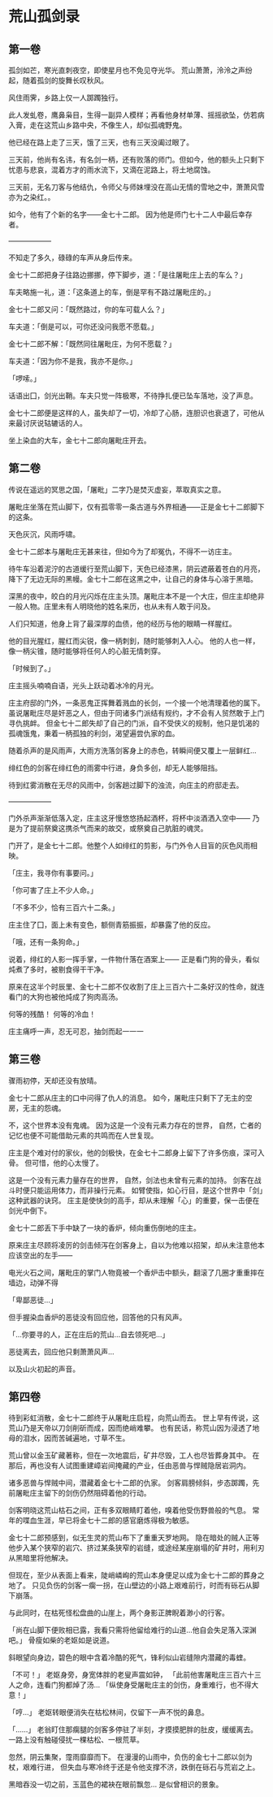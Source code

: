 # 荒山孤剑录

## 第一卷

孤剑如芒，寒光直刺夜空，即使星月也不免见夺光华。
荒山萧萧，泠泠之声纷起，随着孤剑的旋舞长叹秋风。

风住雨霁，乡路上仅一人踯躅独行。

此人发虬卷，鹰鼻枭目，生得一副异人模样；再看他身材单薄、摇摇欲坠，仿若病入膏，走在这荒山乡路中央，不像生人，却似孤魂野鬼。

他已经在路上走了三天，饿了三天，也有三天没阖过眼了。

三天前，他尚有名讳，有名剑一柄，还有败落的师门。但如今，他的额头上只剩下忧患与悲哀，混着方才的雨水流下，又滴在泥路上，将土地腐蚀。

三天前，无名刀客与他结仇，令师父与师妹埋没在高山无情的雪地之中，萧萧风雪亦为之染红。。

如今，他有了个新的名字——金七十二郎。
因为他是师门七十二人中最后幸存者。

——————

不知走了多久，碌碌的车声从身后传来。

金七十二郎把身子往路边挪挪，停下脚步，道：「是往屠毗庄上去的车么？」

车夫略施一礼，道：「这条道上的车，倒是罕有不路过屠毗庄的。」

金七十二郎又问：「既然路过，你的车可载人么？」

车夫道：「倒是可以，可你还没问我愿不愿载。」

金七十二郎不解：「既然同往屠毗庄，为何不愿载？」

车夫道：「因为你不是我，我亦不是你。」

「啰嗦。」

话语出囗，剑光出鞘。车夫只觉一阵极寒，不待挣扎便已坠车落地，没了声息。

金七十二郎便是这样的人，虽失却了一切，冷却了心肠，连胆识也衰退了，可他从来最讨厌说轱辘话的人。

坐上染血的大车，金七十二郎向屠毗庄开去。

## 第二卷

传说在遥远的冥思之国，「屠毗」二字乃是焚灭虚妄，萃取真实之意。

屠毗庄坐落在荒山脚下，仅有孤零零一条古道与外界相通——正是金七十二郎脚下的这条。

天色灰沉，风雨呼啸。

金七十二郎本与屠毗庄无甚来往，但如今为了却冤仇，不得不一访庄主。

待牛车沿着泥泞的古道缓行至荒山脚下，天色已经漆黑，阴云遮蔽着苍白的月亮，降下了无边无际的黑幔。金七十二郎在这黑之中，让自己的身体与心溶于黑暗。

深黑的夜中，皎白的月光闪烁在庄主头顶。屠毗庄本不是一个大庄，但庄主却绝非一般人物。庄里未有人明晓他的姓名来历，也从未有人敢于问及。

人们只知道，他身上背了最深厚的血债，他的经历与他的眼睛一样腥红。

他的目光腥红，腥红而尖锐，像一柄刺釗，随时能够刺入人心。
他的人也一样，像一柄尖锥，随时能够将任何人的心脏无情刺穿。

「时候到了。」

庄主摇头喃喃自语，光头上跃动着冰冷的月光。

庄主府邸的门外，一条恶鬼正挥舞着溅血的长剑，一个接一个地清理着他的属下。
虽说屠毗庄尽是奸恶之人，但由于同诸多门派结有规约，才不会有人贸然敢于上门寻仇挑衅。
但金七十二郎失却了自己的门派，自不受侠义的规制，他只是饥渴的孤魂饿鬼，秉着一柄孤独的利剑，渴望遍尝仇家的血。

随着杀声的是风雨声，大雨方洗落剑客身上的赤色，转瞬间便又覆上一层鲜红…

绯红色的剑客在绯红色的雨雾中行进，身负多创，却无人能够阻挡。

待到红雾消散在无尽的风雨中，剑客趟过脚下的浊流，向庄主的府邸走去。

——————

门外杀声渐渐低落入定，庄主这牙慢悠悠扬起酒杯，将杯中淡酒洒入空中——
乃是为了提前祭奠这携杀气而来的故交，或祭奠自己肮脏的魂灵。

门开了，是金七十二郎。他整个人如绯红的剪影，与门外令人目盲的灰色风雨相映。

「庄主，我寻你有事要问。」

「你可害了庄上不少人命。」

「不多不少，恰有三百六十二条。」

庄主住了囗，面上未有变色，额侧青筋振振，却暴露了他的反应。

「哦，还有一条狗命。」

说着，绯红的人影一挥手掌，一件物什落在酒案上——
正是看门狗的骨头，看似炖煮了多时，被剔食得干干净。

原来在这半个时辰里、金七十二郎不仅收割了庄上三百六十二条好汉的性命，就连看门的大狗也被他炖成了狗肉高汤。

何等的残酷！
何等的冷血！

庄主痛呼一声，忍无可忍，抽剑而起一一一

## 第三卷

骤雨初停，天却还没有放晴。

金七十二郎从庄主的口中问得了仇人的消息。
如今，屠毗庄只剩下了无主的空房，无主的怨魂。

不，这个世界本没有鬼魂。
因为这是一个没有元素力存在的世界，
自然，亡者的记忆也便不可能借助元素的共鸣而在人世复现。

庄主是个难对付的家伙，他的剑极快，在金七十二郎身上留下了许多伤痕，深可入骨。
但可惜，他的心太慢了。

这是一个没有元素力量存在的世界，
自然，剑法也未曾有元素的加持。
剑客在战斗时便只能运用体力，而非操行元素。
如臂使指，如心行目，是这个世界中「剑」这种武器的诀窍。
庄主是使快剑的高手，却从未理解「心」的重要，保一击便在剑光中倒下。

金七十二郎丢下手中缺了一块的香炉，倾向重伤倒地的庄主。

原来庄主尽顾将凌厉的剑击倾泻在剑客身上，自以为他难以招架，却从未注意他本应该空出的左手——

电光火石之间，屠毗庄的掌门人物竟被一个香炉击中额头，翻滚了几圈才重重摔在墙边，动弹不得

「卑鄙恶徒…」

但手握染血香炉的恶徒没有回应他，回答他的只有风声。

「…你要寻的人，正在庄后的荒山…自去领死吧…」

恶徒离去，回应他只剩萧萧风声…

以及山火初起的声音。

## 第四卷

待到彩虹消散，金七十二郎终于从屠毗庄启程，向荒山而去。
世上早有传说，这荒山乃是天帝以刀剑削斫而成，因而绝峭难攀。
也有民话，称荒山因为浸透了地母的泪水，因而苦碱遍地，寸草不生。

荒山曾以金玉矿藏著称，但在一次地震后，矿井尽毁，工人也尽皆葬身其中。
在那后，再也没有人试图重建嶂岩间掩藏的产业，任由恶兽与悍贼隐居岩洞内。

诸多恶兽与悍贼中间，潜藏着金七十二郎的仇家。
剑客肩膀倾斜，步态踯躅，先前屠毗庄主留下的剑伤仍然阻碍着他的行动。

剑客明晓这荒山枯石之间，正有多双眼睛盯着他，嗅着他受伤野兽般的气息。
常年的喋血生涯，早已将金七十二郎的感官磨炼得极为敏感。

金七十二郎预感到，似无生灵的荒山布下了重重天罗地网。
隐在暗处的贼人正等他步入某个狭窄的岩穴、挤过某条狭窄的岩缝，或途经某座崩塌的矿井时，用利刃从黑暗里将他解决。

但现在，至少从表面上看来，陡峭嶙峋的荒山本身便足以成为金七十二郎的葬身之地了。
只见负伤的剑客一瘸一拐，在山壁边的小路上艰难前行，时而有砾石从脚下崩落。

与此同时，在枯死怪松盘曲的山崖上，两个身影正脾睨着渺小的行客。

「尚在山脚下便败相已露，我看只需将他留给难行的山道…他自会失足落入深渊吧。」
骨瘦如柴的老妪如是说道。

斜眼望向身边，碧色的眼中含着冷酷的死气，锋利似山岩缝隙内潜藏的毒蝰。

「不可！」 老妪身旁，身宽体胖的老叟声震如钟，
「此前他害屠毗庄三百六十三人之命，连看门狗都焯了汤…
「纵使身受屠毗庄主的剑伤，身重难行，也不得大意！」

「哼…」
老妪转眼便消失在枯松林间，仅留下一声不悦的鼻息。

「……」
老翁盯住那瘸腿的剑客多停驻了半刻，才摸摸肥胖的肚皮，缓缓离去。
一路上没有触碰侵扰一棵枯松、一根荒草。

忽然，阴云集聚，霪雨靡靡而下。
在漫漫的山雨中，负伤的金七十二郎以剑为杖，艰难行进，
但失血与寒冷终于还是令他支撑不济，跌倒在砾石与荒岩之上。

黑暗吞没一切之前，玉蓝色的裙袂在眼前飘忽…
是似曾相识的景象。